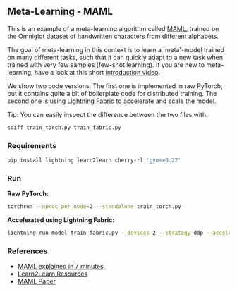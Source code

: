 ## Meta-Learning - MAML

This is an example of a meta-learning algorithm called [MAML](https://arxiv.org/abs/1703.03400), trained on the
[Omniglot dataset](https://paperswithcode.com/dataset/omniglot-1) of handwritten characters from different alphabets.

The goal of meta-learning in this context is to learn a 'meta'-model trained on many different tasks, such that it can quickly adapt to a new task when trained with very few samples (few-shot learning).
If you are new to meta-learning, have a look at this short [introduction video](https://www.youtube.com/watch?v=ItPEBdD6VMk).

We show two code versions:
The first one is implemented in raw PyTorch, but it contains quite a bit of boilerplate code for distributed training.
The second one is using [Lightning Fabric](https://lightning.ai/docs/pytorch/stable/fabric/fabric.html) to accelerate and scale the model.

Tip: You can easily inspect the difference between the two files with:

```bash
sdiff train_torch.py train_fabric.py
```

### Requirements

```bash
pip install lightning learn2learn cherry-rl 'gym<=0.22'
```

### Run

**Raw PyTorch:**

```bash
torchrun --nproc_per_node=2 --standalone train_torch.py
```

**Accelerated using Lightning Fabric:**

```bash
lightning run model train_fabric.py --devices 2 --strategy ddp --accelerator cpu
```

### References

- [MAML explained in 7 minutes](https://www.youtube.com/watch?v=ItPEBdD6VMk)
- [Learn2Learn Resources](http://learn2learn.net/examples/vision/#maml)
- [MAML Paper](https://arxiv.org/abs/1703.03400)
